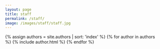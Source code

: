 ```yaml
---
layout: page
title: staff
permalink: /staff/
image: /images/staff/staff.jpg
---
```


{% assign authors = site.authors | sort: 'index' %}
{% for author in authors %}
{% include author.html %}
{% endfor %}